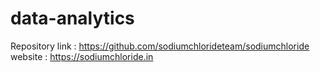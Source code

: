 # data-analytics
Repository link : https://github.com/sodiumchlorideteam/sodiumchloride <br/>
website : https://sodiumchloride.in
